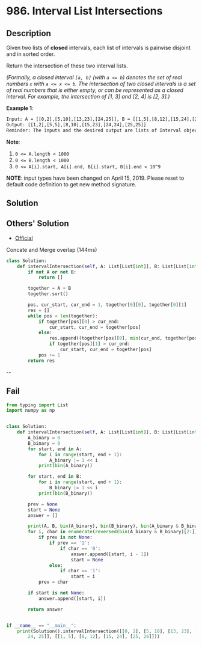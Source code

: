 # 986. Interval List Intersections

## Description

Given two lists of **closed** intervals, each list of intervals is pairwise disjoint and in sorted order.

Return the intersection of these two interval lists.

*(Formally, a closed interval `[a, b]` (with `a <= b`) denotes the set of real numbers `x` with `a <= x <= b`.  The intersection of two closed intervals is a set of real numbers that is either empty, or can be represented as a closed interval.  For example, the intersection of [1, 3] and [2, 4] is [2, 3].)*

**Example 1**:

```txt
Input: A = [[0,2],[5,10],[13,23],[24,25]], B = [[1,5],[8,12],[15,24],[25,26]]
Output: [[1,2],[5,5],[8,10],[15,23],[24,24],[25,25]]
Reminder: The inputs and the desired output are lists of Interval objects, and not arrays or lists.
```

**Note**:

1. `0 <= A.length < 1000`
2. `0 <= B.length < 1000`
3. `0 <= A[i].start, A[i].end, B[i].start, B[i].end < 10^9`

**NOTE**: input types have been changed on April 15, 2019. Please reset to default code definition to get new method signature.

## Solution

## Others' Solution

* [Official](https://leetcode.com/problems/interval-list-intersections/solution/)

Concate and Merge overlap (144ms)

```py
class Solution:
    def intervalIntersection(self, A: List[List[int]], B: List[List[int]]) -> List[List[int]]:
        if not A or not B:
            return []

        together = A + B
        together.sort()

        pos, cur_start, cur_end = 1, together[0][0], together[0][1]
        res = []
        while pos < len(together):
            if together[pos][0] > cur_end:
                cur_start, cur_end = together[pos]
            else:
                res.append((together[pos][0], min(cur_end, together[pos][1])))
                if together[pos][1] > cur_end:
                    cur_start, cur_end = together[pos]
            pos += 1
        return res
```

--

## Fail

```py
from typing import List
import numpy as np


class Solution:
    def intervalIntersection(self, A: List[List[int]], B: List[List[int]]) -> List[List[int]]:
        A_binary = 0
        B_binary = 0
        for start, end in A:
            for i in range(start, end + 1):
                A_binary |= 1 << i
            print(bin(A_binary))

        for start, end in B:
            for i in range(start, end + 1):
                B_binary |= 1 << i
            print(bin(B_binary))

        prev = None
        start = None
        answer = []

        print(A, B, bin(A_binary), bin(B_binary), bin(A_binary & B_binary))
        for i, char in enumerate(reversed(bin(A_binary & B_binary)[2:])):
            if prev is not None:
                if prev == '1':
                    if char == '0':
                        answer.append([start, i - 1])
                        start = None
                else:
                    if char == '1':
                        start = i
            prev = char

        if start is not None:
            answer.append([start, i])

        return answer


if __name__ == "__main__":
    print(Solution().intervalIntersection([[0, 2], [5, 10], [13, 23], [
        24, 25]], [[1, 5], [8, 12], [15, 24], [25, 26]]))
```
